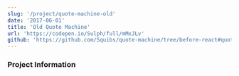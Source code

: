 ```yaml
---
slug: '/project/quote-machine-old'
date: '2017-06-01'
title: 'Old Quote Machine'
url: 'https://codepen.io/Sulph/full/mMxJLv'
github: 'https://github.com/Squibs/quote-machine/tree/before-react#quote-machine'
---
```


### Project Information
